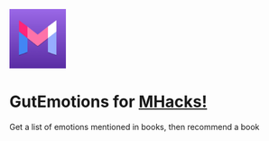 <img src="./streamlit/assets/Frame_45.png" alt="MHacks!" width="100"/></br>
# GutEmotions for [MHacks!](https://safe-banon-80d.notion.site/Hacker-Guide-079b584c6deb446e88c53712dc0f9ecb)
Get a list of emotions mentioned in books, then recommend a book
